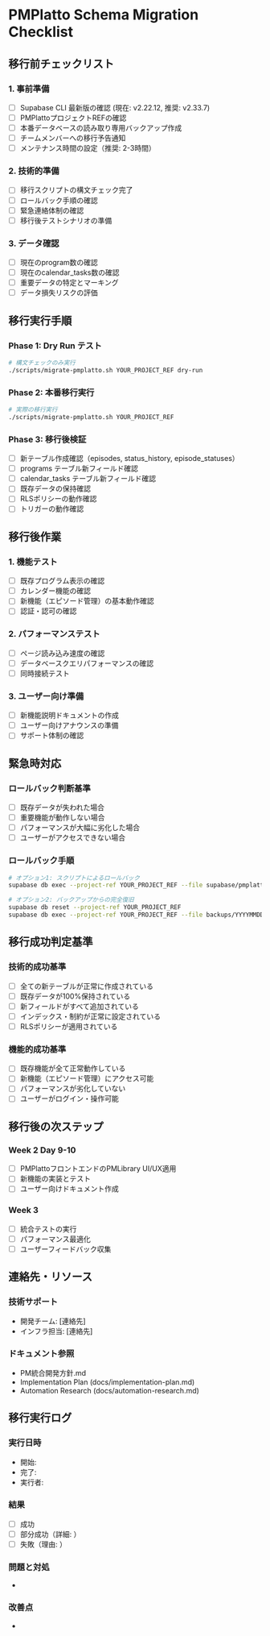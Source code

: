 # PMPlatto Schema Migration Checklist

## 移行前チェックリスト

### 1. 事前準備
- [ ] Supabase CLI 最新版の確認 (現在: v2.22.12, 推奨: v2.33.7)
- [ ] PMPlattoプロジェクトREFの確認
- [ ] 本番データベースの読み取り専用バックアップ作成
- [ ] チームメンバーへの移行予告通知
- [ ] メンテナンス時間の設定（推奨: 2-3時間）

### 2. 技術的準備
- [ ] 移行スクリプトの構文チェック完了
- [ ] ロールバック手順の確認
- [ ] 緊急連絡体制の確認
- [ ] 移行後テストシナリオの準備

### 3. データ確認
- [ ] 現在のprogram数の確認
- [ ] 現在のcalendar_tasks数の確認  
- [ ] 重要データの特定とマーキング
- [ ] データ損失リスクの評価

## 移行実行手順

### Phase 1: Dry Run テスト
```bash
# 構文チェックのみ実行
./scripts/migrate-pmplatto.sh YOUR_PROJECT_REF dry-run
```

### Phase 2: 本番移行実行
```bash
# 実際の移行実行
./scripts/migrate-pmplatto.sh YOUR_PROJECT_REF
```

### Phase 3: 移行後検証
- [ ] 新テーブル作成確認（episodes, status_history, episode_statuses）
- [ ] programs テーブル新フィールド確認
- [ ] calendar_tasks テーブル新フィールド確認
- [ ] 既存データの保持確認
- [ ] RLSポリシーの動作確認
- [ ] トリガーの動作確認

## 移行後作業

### 1. 機能テスト
- [ ] 既存プログラム表示の確認
- [ ] カレンダー機能の確認
- [ ] 新機能（エピソード管理）の基本動作確認
- [ ] 認証・認可の確認

### 2. パフォーマンステスト
- [ ] ページ読み込み速度の確認
- [ ] データベースクエリパフォーマンスの確認
- [ ] 同時接続テスト

### 3. ユーザー向け準備
- [ ] 新機能説明ドキュメントの作成
- [ ] ユーザー向けアナウンスの準備
- [ ] サポート体制の確認

## 緊急時対応

### ロールバック判断基準
- [ ] 既存データが失われた場合
- [ ] 重要機能が動作しない場合
- [ ] パフォーマンスが大幅に劣化した場合
- [ ] ユーザーがアクセスできない場合

### ロールバック手順
```bash
# オプション1: スクリプトによるロールバック
supabase db exec --project-ref YOUR_PROJECT_REF --file supabase/pmplatto/003_rollback_procedure.sql

# オプション2: バックアップからの完全復旧
supabase db reset --project-ref YOUR_PROJECT_REF
supabase db exec --project-ref YOUR_PROJECT_REF --file backups/YYYYMMDD_HHMMSS/pmplatto_full_backup.sql
```

## 移行成功判定基準

### 技術的成功基準
- [ ] 全ての新テーブルが正常に作成されている
- [ ] 既存データが100%保持されている
- [ ] 新フィールドがすべて追加されている
- [ ] インデックス・制約が正常に設定されている
- [ ] RLSポリシーが適用されている

### 機能的成功基準
- [ ] 既存機能が全て正常動作している
- [ ] 新機能（エピソード管理）にアクセス可能
- [ ] パフォーマンスが劣化していない
- [ ] ユーザーがログイン・操作可能

## 移行後の次ステップ

### Week 2 Day 9-10
- [ ] PMPlattoフロントエンドのPMLibrary UI/UX適用
- [ ] 新機能の実装とテスト
- [ ] ユーザー向けドキュメント作成

### Week 3
- [ ] 統合テストの実行
- [ ] パフォーマンス最適化
- [ ] ユーザーフィードバック収集

## 連絡先・リソース

### 技術サポート
- 開発チーム: [連絡先]
- インフラ担当: [連絡先]

### ドキュメント参照
- PM統合開発方針.md
- Implementation Plan (docs/implementation-plan.md)
- Automation Research (docs/automation-research.md)

## 移行実行ログ

### 実行日時
- 開始: 
- 完了: 
- 実行者: 

### 結果
- [ ] 成功
- [ ] 部分成功（詳細: ）
- [ ] 失敗（理由: ）

### 問題と対処
- 

### 改善点
- 